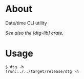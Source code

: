 # About

Date/time CLI utility

*See also the [dtg-lib] crate.*

# Usage

~~~text
$ dtg -h
!run:../../target/release/dtg -h
~~~

